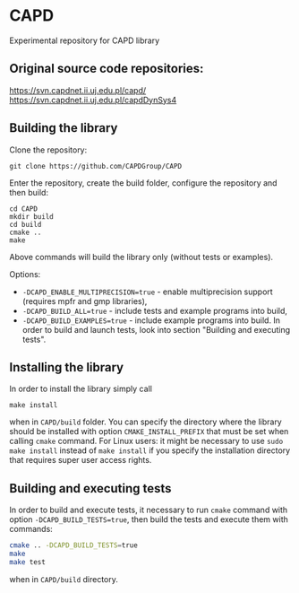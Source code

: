 # CAPD
Experimental repository for CAPD library

## Original source code repositories:

https://svn.capdnet.ii.uj.edu.pl/capd/  
https://svn.capdnet.ii.uj.edu.pl/capdDynSys4

## Building the library

Clone the repository:

    git clone https://github.com/CAPDGroup/CAPD
    
Enter the repository, create the build folder, configure the repository and then build:

    cd CAPD
    mkdir build
    cd build
    cmake ..
    make

Above commands will build the library only (without tests or examples). 

Options:

* `-DCAPD_ENABLE_MULTIPRECISION=true` - enable multiprecision support (requires mpfr and gmp libraries),
* `-DCAPD_BUILD_ALL=true` - include tests and example programs into build, 
* `-DCAPD_BUILD_EXAMPLES=true` - include example programs into build. In order to build and launch tests, look into section "Building and executing tests".

## Installing the library

In order to install the library simply call

    make install

when in `CAPD/build` folder. You can specify the directory where the library should be installed with option `CMAKE_INSTALL_PREFIX` that must be set when calling `cmake` command. For Linux users: it might be necessary to use `sudo make install` instead of `make install` if you specify the installation directory that requires super user access rights.

## Building and executing tests

In order to build and execute tests, it necessary to run `cmake` command with option `-DCAPD_BUILD_TESTS=true`, then build the tests and execute them with commands:

```bash
cmake .. -DCAPD_BUILD_TESTS=true
make
make test
```
   
when in `CAPD/build` directory.
